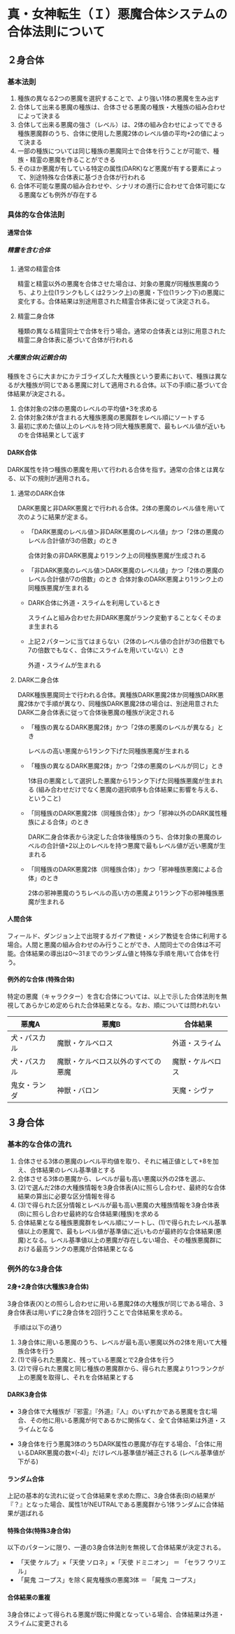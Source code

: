 # 真・女神転生（Ｉ）悪魔合体システムの合体法則について





## ２身合体

### 基本法則

1. 種族の異なる2つの悪魔を選択することで、より強い1体の悪魔を生み出す
2. 合体して出来る悪魔の種族は、合体させる悪魔の種族・大種族の組み合わせによって決まる
3. 合体して出来る悪魔の強さ（レベル）は、2体の組み合わせによってできる種族悪魔群のうち、合体に使用した悪魔2体のレベル値の平均+2の値によって決まる
4. 一部の種族については同じ種族の悪魔同士で合体を行うことが可能で、種族・精霊の悪魔を作ることができる
5. そのほか悪魔が有している特定の属性(DARK)など悪魔が有する要素によって、別途特殊な合体表に基づき合体が行われる
5. 合体不可能な悪魔の組み合わせや、シナリオの進行に合わせて合体可能になる悪魔なども例外が存在する

### 具体的な合体法則

#### 通常合体

##### 精霊を含む合体

1. 通常の精霊合体

   精霊と精霊以外の悪魔を合体させた場合は、対象の悪魔が同種族悪魔のうち、より上位(1ランクもしくは2ランク上)の悪魔・下位(1ランク下)の悪魔に変化する。合体結果は別途用意された精霊合体表に従って決定される。

 2. 精霊二身合体
    
    種類の異なる精霊同士で合体を行う場合。通常の合体表とは別に用意された精霊二身合体表に基づいて合体が行われる

##### 大種族合体(近親合体)

種族をさらに大まかにカテゴライズした大種族という要素において、種族は異なるが大種族が同じである悪魔に対して適用される合体。以下の手順に基づいて合体結果が決定される。

1. 合体対象の2体の悪魔のレベルの平均値+3を求める
2. 合体対象2体が含まれる大種族悪魔の悪魔群をレベル順にソートする
3. 最初に求めた値以上のレベルを持つ同大種族悪魔で、最もレベル値が近いものを合体結果として返す

#### DARK合体

DARK属性を持つ種族の悪魔を用いて行われる合体を指す。通常の合体とは異なる、以下の規則が適用される。

 1. 通常のDARK合体

    DARK悪魔と非DARK悪魔とで行われる合体。2体の悪魔のレベル値を用いて次のように結果が定まる。

    - 「DARK悪魔のレベル値＞非DARK悪魔のレベル値」かつ「2体の悪魔のレベル合計値が3の倍数」のとき

      合体対象の非DARK悪魔より1ランク上の同種族悪魔が生成される

    - 「非DARK悪魔のレベル値＞DARK悪魔のレベル値」かつ「2体の悪魔のレベル合計値が7の倍数」のとき
      合体対象のDARK悪魔より1ランク上の同種族悪魔が生まれる
      
    - DARK合体に外道・スライムを利用しているとき
      
      スライムと組み合わせた非DARK悪魔がランク変動することなくそのまま生まれる
      
    - 上記２パターンに当てはまらない（2体のレベル値の合計が3の倍数でも7の倍数でもなく、合体にスライムを用いていない）とき
      
      外道・スライムが生まれる
    
 2. DARK二身合体

    DARK種族悪魔同士で行われる合体。異種族DARK悪魔2体か同種族DARK悪魔2体かで手順が異なり、同種族DARK悪魔2体の場合は、別途用意されたDARK二身合体表に従って合体後悪魔の種族が決定される

    - 「種族の異なるDARK悪魔2体」かつ「2体の悪魔のレベルが異なる」とき

      レベルの高い悪魔から1ランク下げた同種族悪魔が生まれる

    - 「種族の異なるDARK悪魔2体」かつ「2体の悪魔のレベルが同じ」とき

      1体目の悪魔として選択した悪魔から1ランク下げた同種族悪魔が生まれる (組み合わせだけでなく悪魔の選択順序も合体結果に影響を与える、ということ)

    - 「同種族のDARK悪魔2体（同種族合体）」かつ「邪神以外のDARK属性種族による合体」のとき
    
      DARK二身合体表から決定した合体後種族のうち、合体対象の悪魔のレベルの合計値+2以上のレベルを持つ悪魔で最もレベル値が近い悪魔が生まれる
    
    - 「同種族のDARK悪魔2体（同種族合体）」かつ「邪神種族悪魔による合体」のとき
    
      2体の邪神悪魔のうちレベルの高い方の悪魔より1ランク下の邪神種族悪魔が生まれる

#### 人間合体

フィールド、ダンジョン上で出現するガイア教徒・メシア教徒を合体に利用する場合。人間と悪魔の組み合わせのみ行うことができ、人間同士での合体は不可能。合体結果の導出は0～31までのランダム値と特殊な手順を用いて合体を行う。

#### 例外的な合体 (特殊合体)

 特定の悪魔（キャラクター）を含む合体については、以上で示した合体法則を無視してあらかじめ定められた合体結果となる。なお、順については問われない

| 悪魔A        | 悪魔B                              | 合体結果         |
| ------------ | ---------------------------------- | ---------------- |
| 犬・パスカル | 魔獣・ケルベロス                   | 外道・スライム   |
| 犬・パスカル | 魔獣・ケルベロス以外のすべての悪魔 | 魔獣・ケルベロス |
| 鬼女・ランダ | 神獣・バロン                       | 天魔・シヴァ     |





## ３身合体

### 基本的な合体の流れ

1. 合体させる3体の悪魔のレベル平均値を取り、それに補正値として+8を加え、合体結果のレベル基準値とする
2. 合体させる3体の悪魔から、レベルが最も高い悪魔以外の2体を選ぶ、
3. (2)で選んだ2体の大種族情報を3身合体表(A)に照らし合わせ、最終的な合体結果の算出に必要な区分情報を得る
4. (3)で得られた区分情報とレベルが最も高い悪魔の大種族情報を3身合体表(B)に照らし合わせ最終的な合体結果(種族)を求める
5. 合体結果となる種族悪魔群をレベル順にソートし、(1)で得られたレベル基準値以上の悪魔で、最もレベル値が基準値に近いものが最終的な合体結果(悪魔)となる。レベル基準値以上の悪魔が存在しない場合、その種族悪魔群における最高ランクの悪魔が合体結果となる

### 例外的な3身合体

#### 2身+2身合体(大種族3身合体)

3身合体表(X)との照らし合わせに用いる悪魔2体の大種族が同じである場合、3身合体表は用いずに2身合体を2回行うことで合体結果を求める。

　手順は以下の通り

1. 3身合体に用いる悪魔のうち、レベルが最も高い悪魔以外の2体を用いて大種族合体を行う
2. (1)で得られた悪魔と、残っている悪魔とで2身合体を行う
3. (2)で得られた悪魔と同じ種族の悪魔群から、得られた悪魔より1つランクが上の悪魔を取得し、それを合体結果とする

#### DARK3身合体

- 3身合体で大種族が『邪霊』『外道』『人』のいずれかである悪魔を含む場合、その他に用いる悪魔が何であるかに関係なく、全て合体結果は外道・スライムとなる

- 3身合体を行う悪魔3体のうちDARK属性の悪魔が存在する場合、「合体に用いるDARK悪魔の数×(-4)」だけレベル基準値が補正される (レベル基準値が下がる)

#### ランダム合体

上記の基本的な流れに従って合体結果を求めた際に、3身合体表(B)の結果が『？』となった場合、属性1がNEUTRALである悪魔群から1体ランダムに合体結果が選ばれる

#### 特殊合体(特殊3身合体)

以下のパターンに限り、一連の3身合体法則を無視して合体結果が決定される。

- 「天使 ケルプ」×「天使 ソロネ」×「天使 ドミニオン」 ＝ 「セラフ ウリエル」
- 「屍鬼 コープス」を除く屍鬼種族の悪魔3体 ＝ 「屍鬼 コープス」

#### 合体結果の重複

3身合体によって得られる悪魔が既に仲魔となっている場合、合体結果は外道・スライムに変更される





